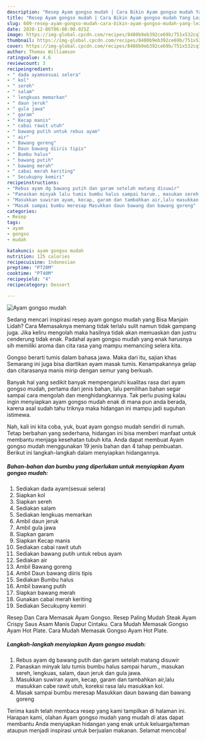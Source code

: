 ```yaml
---
description: "Resep Ayam gongso mudah | Cara Bikin Ayam gongso mudah Yang Lezat"
title: "Resep Ayam gongso mudah | Cara Bikin Ayam gongso mudah Yang Lezat"
slug: 609-resep-ayam-gongso-mudah-cara-bikin-ayam-gongso-mudah-yang-lezat
date: 2020-12-06T06:00:00.025Z
image: https://img-global.cpcdn.com/recipes/8480b9eb392ce69b/751x532cq70/ayam-gongso-mudah-foto-resep-utama.jpg
thumbnail: https://img-global.cpcdn.com/recipes/8480b9eb392ce69b/751x532cq70/ayam-gongso-mudah-foto-resep-utama.jpg
cover: https://img-global.cpcdn.com/recipes/8480b9eb392ce69b/751x532cq70/ayam-gongso-mudah-foto-resep-utama.jpg
author: Thomas Williamson
ratingvalue: 4.6
reviewcount: 3
recipeingredient:
- " dada ayamsesuai selera"
- " kol"
- " sereh"
- " salam"
- " lengkuas memarkan"
- " daun jeruk"
- " gula jawa"
- " garam"
- " Kecap manis"
- " cabai rawit utuh"
- " bawang putih untuk rebus ayam"
- " air"
- " Bawang goreng"
- " Daun bawang diiris tipis"
- " Bumbu halus"
- " bawang putih"
- " bawang merah"
- " cabai merah keriting"
- " Secukupny kemiri"
recipeinstructions:
- "Rebus ayam dg bawang putih dan garam setelah matang disuwir"
- "Panaskan minyak lalu tumis bumbu halus sampai harum., masukan sereh, lengkuas, salam, daun jeruk dan gula jawa."
- "Masukkan suwiran ayam, kecap, garam dan tambahkan air,lalu masukkan cabe rawit utuh, koreksi rasa lalu masukkan kol."
- "Masak sampai bumbu meresap Masukkan daun bawang dan bawang goreng"
categories:
- Resep
tags:
- ayam
- gongso
- mudah

katakunci: ayam gongso mudah 
nutrition: 125 calories
recipecuisine: Indonesian
preptime: "PT20M"
cooktime: "PT40M"
recipeyield: "4"
recipecategory: Dessert

---
```



![Ayam gongso mudah](https://img-global.cpcdn.com/recipes/8480b9eb392ce69b/751x532cq70/ayam-gongso-mudah-foto-resep-utama.jpg)

Sedang mencari inspirasi resep ayam gongso mudah yang Bisa Manjain Lidah? Cara Memasaknya memang tidak terlalu sulit namun tidak gampang juga. Jika keliru mengolah maka hasilnya tidak akan memuaskan dan justru cenderung tidak enak. Padahal ayam gongso mudah yang enak harusnya sih memiliki aroma dan cita rasa yang mampu memancing selera kita.

Gongso berarti tumis dalam bahasa jawa. Maka dari itu, sajian khas Semarang ini juga bisa diartikan ayam masak tumis. Kenampakannya gelap dan citarasanya manis mirip dengan semur yang berkuah.

Banyak hal yang sedikit banyak mempengaruhi kualitas rasa dari ayam gongso mudah, pertama dari jenis bahan, lalu pemilihan bahan segar sampai cara mengolah dan menghidangkannya. Tak perlu pusing kalau ingin menyiapkan ayam gongso mudah enak di mana pun anda berada, karena asal sudah tahu triknya maka hidangan ini mampu jadi suguhan istimewa.


Nah, kali ini kita coba, yuk, buat ayam gongso mudah sendiri di rumah. Tetap berbahan yang sederhana, hidangan ini bisa memberi manfaat untuk membantu menjaga kesehatan tubuh kita. Anda dapat membuat Ayam gongso mudah menggunakan 19 jenis bahan dan 4 tahap pembuatan. Berikut ini langkah-langkah dalam menyiapkan hidangannya.

<!--inarticleads1-->

##### Bahan-bahan dan bumbu yang diperlukan untuk menyiapkan Ayam gongso mudah:

1. Sediakan  dada ayam(sesuai selera)
1. Siapkan  kol
1. Siapkan  sereh
1. Sediakan  salam
1. Sediakan  lengkuas memarkan
1. Ambil  daun jeruk
1. Ambil  gula jawa
1. Siapkan  garam
1. Siapkan  Kecap manis
1. Sediakan  cabai rawit utuh
1. Sediakan  bawang putih untuk rebus ayam
1. Sediakan  air
1. Ambil  Bawang goreng
1. Ambil  Daun bawang diiris tipis
1. Sediakan  Bumbu halus
1. Ambil  bawang putih
1. Siapkan  bawang merah
1. Gunakan  cabai merah keriting
1. Sediakan  Secukupny kemiri


Resep Dan Cara Memasak Ayam Gongso. Resep Paling Mudah Steak Ayam Crispy Saus Asam Manis Dapur Cintaku. Cara Mudah Memasak Gongso Ayam Hot Plate. Cara Mudah Memasak Gongso Ayam Hot Plate. 

<!--inarticleads2-->

##### Langkah-langkah menyiapkan Ayam gongso mudah:

1. Rebus ayam dg bawang putih dan garam setelah matang disuwir
1. Panaskan minyak lalu tumis bumbu halus sampai harum., masukan sereh, lengkuas, salam, daun jeruk dan gula jawa.
1. Masukkan suwiran ayam, kecap, garam dan tambahkan air,lalu masukkan cabe rawit utuh, koreksi rasa lalu masukkan kol.
1. Masak sampai bumbu meresap Masukkan daun bawang dan bawang goreng




Terima kasih telah membaca resep yang kami tampilkan di halaman ini. Harapan kami, olahan Ayam gongso mudah yang mudah di atas dapat membantu Anda menyiapkan hidangan yang enak untuk keluarga/teman ataupun menjadi inspirasi untuk berjualan makanan. Selamat mencoba!
